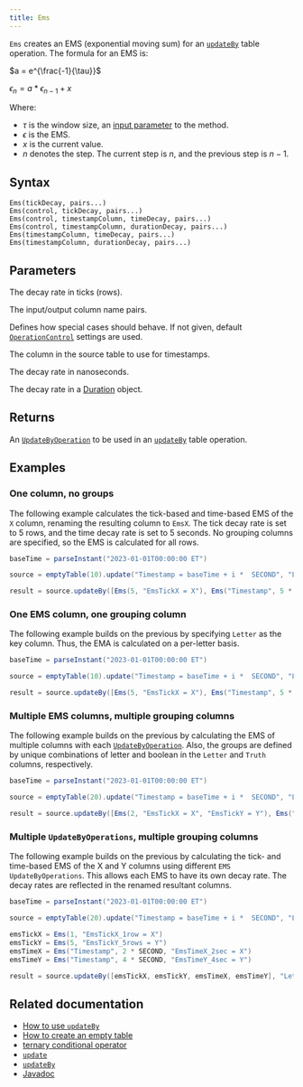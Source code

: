 ```yaml
---
title: Ems
---
```


`Ems` creates an EMS (exponential moving sum) for an [`updateBy`](./updateBy.md) table operation. The formula for an EMS is:

$a = e^{\frac{-1}{\tau}}$

$\epsilon_{n} = a * \epsilon_{n-1} + x$

Where:

- $\tau$ is the window size, an [input parameter](#parameters) to the method.
- $\epsilon$ is the EMS.
- $x$ is the current value.
- $n$ denotes the step. The current step is $n$, and the previous step is $n - 1$.

## Syntax

```
Ems(tickDecay, pairs...)
Ems(control, tickDecay, pairs...)
Ems(control, timestampColumn, timeDecay, pairs...)
Ems(control, timestampColumn, durationDecay, pairs...)
Ems(timestampColumn, timeDecay, pairs...)
Ems(timestampColumn, durationDecay, pairs...)
```

## Parameters

<ParamTable>
<Param name="tickDecay" type="long">

The decay rate in ticks (rows).

</Param>
<Param name="pairs" type="String...">

The input/output column name pairs.

</Param>
<Param name="control" type="OperationControl">

Defines how special cases should behave. If not given, default [`OperationControl`](./OperationControl.md) settings are used.

</Param>
<Param name="timestampColumn" type="String">

The column in the source table to use for timestamps.

</Param>
<Param name="timeDecay" type="long">

The decay rate in nanoseconds.

</Param>
<Param name="durationDecay" type="Duration">

The decay rate in a [Duration](https://docs.oracle.com/en/java/javase/17/docs/api/java.base/java/time/Duration.html) object.

</Param>
</ParamTable>

## Returns

An [`UpdateByOperation`](./updateBy.md#parameters) to be used in an [`updateBy`](./updateBy.md) table operation.

## Examples

### One column, no groups

The following example calculates the tick-based and time-based EMS of the `X` column, renaming the resulting column to `EmsX`. The tick decay rate is set to 5 rows, and the time decay rate is set to 5 seconds. No grouping columns are specified, so the EMS is calculated for all rows.

```groovy order=source,result
baseTime = parseInstant("2023-01-01T00:00:00 ET")

source = emptyTable(10).update("Timestamp = baseTime + i *  SECOND", "Letter = (i % 2 == 0) ? `A` : `B`", "X = i")

result = source.updateBy([Ems(5, "EmsTickX = X"), Ems("Timestamp", 5 * SECOND, "EmsTimeX = X")])
```

### One EMS column, one grouping column

The following example builds on the previous by specifying `Letter` as the key column. Thus, the EMA is calculated on a per-letter basis.

```groovy order=source,result
baseTime = parseInstant("2023-01-01T00:00:00 ET")

source = emptyTable(10).update("Timestamp = baseTime + i *  SECOND", "Letter = (i % 2 == 0) ? `A` : `B`", "X = i")

result = source.updateBy([Ems(5, "EmsTickX = X"), Ems("Timestamp", 5 * SECOND, "EmsTimeX = X")], "Letter")
```

### Multiple EMS columns, multiple grouping columns

The following example builds on the previous by calculating the EMS of multiple columns with each [`UpdateByOperation`](./updateBy.md#parameters). Also, the groups are defined by unique combinations of letter and boolean in the `Letter` and `Truth` columns, respectively.

```groovy order=source,result
baseTime = parseInstant("2023-01-01T00:00:00 ET")

source = emptyTable(20).update("Timestamp = baseTime + i *  SECOND", "Letter = (i % 2 == 0) ? `A` : `B`", "Truth = randomBool()", "X = i", "Y = randomInt(5, 10)")

result = source.updateBy([Ems(2, "EmsTickX = X", "EmsTickY = Y"), Ems("Timestamp", 3 * SECOND, "EmsTimeX = X", "EmsTimeY = Y")], "Letter", "Truth")
```

### Multiple `UpdateByOperations`, multiple grouping columns

The following example builds on the previous by calculating the tick- and time-based EMS of the X and Y columns using different `EMS` `UpdateByOperations`. This allows each EMS to have its own decay rate. The decay rates are reflected in the renamed resultant columns.

```groovy order=source,result
baseTime = parseInstant("2023-01-01T00:00:00 ET")

source = emptyTable(20).update("Timestamp = baseTime + i *  SECOND", "Letter = (i % 2 == 0) ? `A` : `B`", "Truth = randomBool()", "X = i", "Y = randomInt(5, 10)")

emsTickX = Ems(1, "EmsTickX_1row = X")
emsTickY = Ems(5, "EmsTickY_5rows = Y")
emsTimeX = Ems("Timestamp", 2 * SECOND, "EmsTimeX_2sec = X")
emsTimeY = Ems("Timestamp", 4 * SECOND, "EmsTimeY_4sec = Y")

result = source.updateBy([emsTickX, emsTickY, emsTimeX, emsTimeY], "Letter", "Truth")
```

## Related documentation

- [How to use `updateBy`](../../../how-to-guides/rolling-aggregations.md)
- [How to create an empty table](../../../how-to-guides/new-and-empty-table.md#emptytable)
- [ternary conditional operator](../../../how-to-guides/ternary-if-how-to.md)
- [`update`](../select/update.md)
- [`updateBy`](./updateBy.md)
- [Javadoc](https://deephaven.io/core/javadoc/io/deephaven/api/updateby/UpdateByOperation.html#Ema(double,java.lang.String...))
